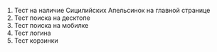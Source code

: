 1. Тест на наличие Сицилийских Апельсинок на главной странице
2. Тест поиска на десктопе
3. Тест поиска на мобилке
4. Тест логина
5. Тест корзинки
